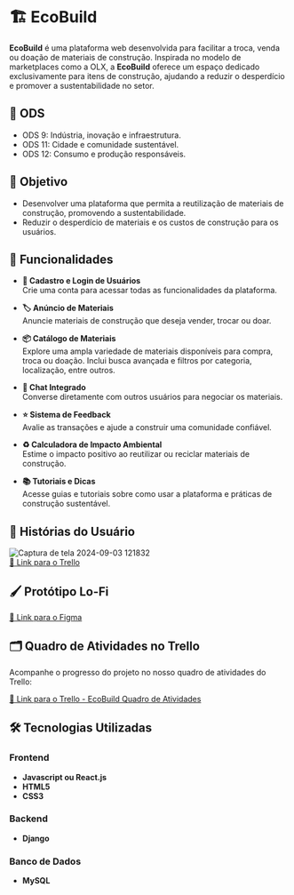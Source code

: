 # 🏗️ EcoBuild

**EcoBuild** é uma plataforma web desenvolvida para facilitar a troca, venda ou doação de materiais de construção. Inspirada no modelo de marketplaces como a OLX, a **EcoBuild** oferece um espaço dedicado exclusivamente para itens de construção, ajudando a reduzir o desperdício e promover a sustentabilidade no setor.

## 🌴 ODS
- ODS 9: Indústria, inovação e infraestrutura.
- ODS 11: Cidade e comunidade sustentável.
- ODS 12: Consumo e produção responsáveis.

## 🎯 Objetivo

- Desenvolver uma plataforma que permita a reutilização de materiais de construção, promovendo a sustentabilidade.
- Reduzir o desperdício de materiais e os custos de construção para os usuários.

## 🚀 Funcionalidades

- **👤 Cadastro e Login de Usuários**  
  Crie uma conta para acessar todas as funcionalidades da plataforma.

- **🏷️ Anúncio de Materiais**  
  Anuncie materiais de construção que deseja vender, trocar ou doar.

- **📦 Catálogo de Materiais**  
  Explore uma ampla variedade de materiais disponíveis para compra, troca ou doação. Inclui busca avançada e filtros por categoria, localização, entre outros.

- **💬 Chat Integrado**  
  Converse diretamente com outros usuários para negociar os materiais.

- **⭐ Sistema de Feedback**  
  Avalie as transações e ajude a construir uma comunidade confiável.

- **♻️ Calculadora de Impacto Ambiental**  
  Estime o impacto positivo ao reutilizar ou reciclar materiais de construção.

- **📚 Tutoriais e Dicas**  
  Acesse guias e tutoriais sobre como usar a plataforma e práticas de construção sustentável.

## 👥 Histórias do Usuário

![Captura de tela 2024-09-03 121832](https://github.com/user-attachments/assets/fc828a41-ebe9-434a-8394-2933001aaa95)  
[🔗 Link para o Trello](https://trello.com/b/oL2Wg8nO/historias-de-usuario-do-ecobuild)

## 🖌️ Protótipo Lo-Fi

[🔗 Link para o Figma](https://www.figma.com/design/D0bygnRLEdzC9fc3lOx9w3/Untitled?node-id=1-2&t=UKStnUdpo9uVuB6L-1)

## 🗂️ Quadro de Atividades no Trello

Acompanhe o progresso do projeto no nosso quadro de atividades do Trello:

[🔗 Link para o Trello - EcoBuild Quadro de Atividades](https://trello.com/invite/b/66ce9a537342df7bbc243bc0/ATTI2c21b7bd0577e32d9082624d67db9e7f0C790E21/ecobuild-quadro-de-atividades)

## 🛠️ Tecnologias Utilizadas

### Frontend
- **Javascript ou React.js**
- **HTML5**
- **CSS3**

### Backend
- **Django**

### Banco de Dados
- **MySQL**
